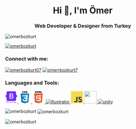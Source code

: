 <h1 align="center">Hi 👋, I'm Ömer</h1>
<h3 align="center">Web Developer & Designer from Turkey</h3>

<p align="left"> <img src="https://komarev.com/ghpvc/?username=omerbozkurt&label=Profile%20views&color=0e75b6&style=flat" alt="omerbozkurt" /> </p>

<p align="left"> <a href="https://github.com/ryo-ma/github-profile-trophy"><img src="https://github-profile-trophy.vercel.app/?username=omerbozkurt" alt="omerbozkurt" /></a> </p>

<h3 align="left">Connect with me:</h3>
<p align="left">
<a href="https://linkedin.com/in/omerbozkurt07" target="blank"><img align="center" src="https://raw.githubusercontent.com/rahuldkjain/github-profile-readme-generator/master/src/images/icons/Social/linked-in-alt.svg" alt="omerbozkurt07" height="30" width="40" /></a>
<a href="https://instagram.com/omerrbozkurt7" target="blank"><img align="center" src="https://raw.githubusercontent.com/rahuldkjain/github-profile-readme-generator/master/src/images/icons/Social/instagram.svg" alt="omerrbozkurt7" height="30" width="40" /></a>
</p>

<h3 align="left">Languages and Tools:</h3>
<p align="left"> <a href="https://getbootstrap.com" target="_blank" rel="noreferrer"> <img src="https://raw.githubusercontent.com/devicons/devicon/master/icons/bootstrap/bootstrap-plain-wordmark.svg" alt="bootstrap" width="40" height="40"/> </a> <a href="https://www.w3schools.com/css/" target="_blank" rel="noreferrer"> <img src="https://raw.githubusercontent.com/devicons/devicon/master/icons/css3/css3-original-wordmark.svg" alt="css3" width="40" height="40"/> </a> <a href="https://www.w3.org/html/" target="_blank" rel="noreferrer"> <img src="https://raw.githubusercontent.com/devicons/devicon/master/icons/html5/html5-original-wordmark.svg" alt="html5" width="40" height="40"/> </a> <a href="https://www.adobe.com/in/products/illustrator.html" target="_blank" rel="noreferrer"> <img src="https://www.vectorlogo.zone/logos/adobe_illustrator/adobe_illustrator-icon.svg" alt="illustrator" width="40" height="40"/> </a> <a href="https://developer.mozilla.org/en-US/docs/Web/JavaScript" target="_blank" rel="noreferrer"> <img src="https://raw.githubusercontent.com/devicons/devicon/master/icons/javascript/javascript-original.svg" alt="javascript" width="40" height="40"/> </a> <a href="https://www.photoshop.com/en" target="_blank" rel="noreferrer"> <img src="[[[https://raw.githubusercontent.com/devicons/devicon/master/icons/photoshop/photoshop-line.svg](https://img.icons8.com/?size=100&id=13677&format=png&color=000000)" ](https://w7.pngwing.com/pngs/548/34/png-transparent-adobe-photoshop-macos-bigsur-icon-thumbnail.png)alt="photoshop](https://raw.githubusercontent.com/tandpfun/skill-icons/65dea6c4eaca7da319e552c09f4cf5a9a8dab2c8/icons/Photoshop.svg)" width="40" height="40"/> </a> <a href="https://unity.com/" target="_blank" rel="noreferrer"> <img src="https://www.vectorlogo.zone/logos/unity3d/unity3d-icon.svg" alt="unity" width="40" height="40"/> </a> </p>

<p><img align="left" src="https://github-readme-stats.vercel.app/api/top-langs?username=omerbozkurt&show_icons=true&locale=en&layout=compact" alt="omerbozkurt" /></p>

<p>&nbsp;<img align="center" src="https://github-readme-stats.vercel.app/api?username=omerbozkurt&show_icons=true&locale=en" alt="omerbozkurt" /></p>

<p><img align="center" src="https://github-readme-streak-stats.herokuapp.com/?user=omerbozkurt&" alt="omerbozkurt" /></p>
